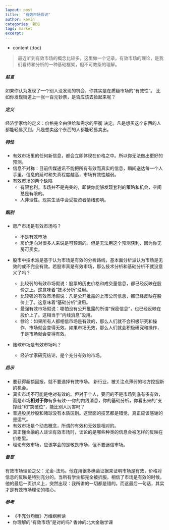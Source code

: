 ```yaml
---
layout: post
title:  "有效市场假说"
author: kevin
categories: 新知
tags: market
excerpt: 
---
```

* content
{:toc}


> 最近听到有效市场的概念比较多，这里做一个记录。有效市场的理论，是我们看待和分析的一种基础框架，但不可教条的理解。

##### 前言
如果你认为发现了一个别人没发现的机会，你其实是在质疑市场的“有效性”。
比如你发现街道上一张一百元钞票，是否应该去捡起来呢？


##### 定义
经济学家给的定义：价格完全由供给和需求的平衡 决定。凡是想买这个东西的人都能轻易买到，凡是想卖这个东西的人都能轻易卖出。

##### 特性
* 有效市场里的任何新信息，都会立即体现在价格之中。所以你无法做出更好的预测。
* 信息不对称：目前传媒通讯不能把所有有效而真实的信息，瞬间送达每一个人手里。信息的延时和失真程度越高，市场有效性越弱。
* 有效市场的两个缺陷
	* 有限套利。市场并不是完美的，即使你能够发现套利的策略和机会，空间总是有限的。
	* 人非理性。现实生活中会受投资者情绪影响。

##### 甄别
* 房产市场是有效市场吗？
	* 不是有效市场
	* 房价走向对很多人来说是可预测的。但是无法用这个预测获利，因为你无房可买卖。

* 股市中技术派是基于认为市场是有效的分析路线，基本面分析派认为市场是无效的或不完全有效。若股市真是有效市场，那么技术分析和基础分析不就没意义了吗？
	* 比较弱的有效市场假说：股票的历史价格和成交量信息，都已经反映在股价之上。这意味着“技术分析”没用。
	* 比较强的有效市场假说：凡是公开批露的上市公司信息，都已经反映在股价上了。这意味着“基础分析”没用。
	* 最强有效市场假说：哪怕没有公开批露的所谓“保密信息”，也已经反映在股价上了。这相当于“内线消息”没用。
	* 悖论：如果所有人都相信市场是有效的，那么人们就不会积极研究和操作，市场就会变得无效。如果市场无效，那么人们就会积极研究和操作，于是市场就会变得有效。

* 赌球市场是有效市场吗？
	* 经济学家研究结论，是个充分有效的市场。
	

##### 启示
*  要获得超额回报，就不要选择有效市场。 新行业，被关注点薄弱的地方挖掘新的机会。
* 真实市场不可能是绝对有效的。但对于个人，要问的不是市场到底有多有效，而是市场**相对于你**有多有效---你的内线消息，你的基础分析，你看出来的”支撑线“和”突破位“，能比别人厉害吗？
* 普通股民炒股和赌球没有本质区别。这里面的技艺都是错觉，真正应该感谢的是运气。
* 有效市场是个动态概念，所谓的有效和无效是相对的。
* 真正懂金融的人谈论有效市场时，谈论的是哪些种类的信息会被怎样的反映在价格里。
* 理论有效市场，应该学会的是敬畏市场，但不要迷信市场。


##### 备忘
有效市场理论之父：尤金-法玛。他在用很多确凿证据来证明市场是有效，价格对信息的反映是特别充分的。当所有学生都完全被折服，相信了市场是有效的时候，他的最后一页讲义上，突然出现：我所讲的一切都是错的。而这最后一句话，其实才是有效市场理论的核心。

##### 参考
* 《不充分均衡》万维纲解读
* 你理解的“有效市场”是对的吗? 香帅的北大金融学课

